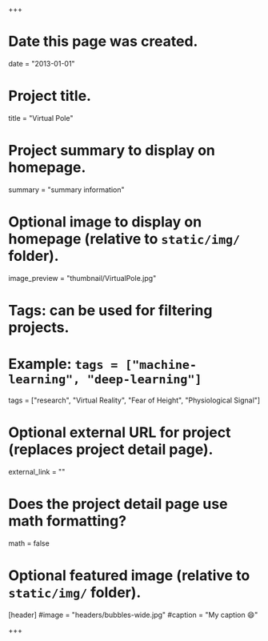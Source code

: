 +++
# Date this page was created.
date = "2013-01-01"

# Project title.
title = "Virtual Pole"

# Project summary to display on homepage.
summary = "summary information"

# Optional image to display on homepage (relative to `static/img/` folder).
image_preview = "thumbnail/VirtualPole.jpg"

# Tags: can be used for filtering projects.
# Example: `tags = ["machine-learning", "deep-learning"]`
tags = ["research", "Virtual Reality", "Fear of Height", "Physiological Signal"]

# Optional external URL for project (replaces project detail page).
external_link = ""

# Does the project detail page use math formatting?
math = false

# Optional featured image (relative to `static/img/` folder).
[header]
#image = "headers/bubbles-wide.jpg"
#caption = "My caption :smile:"

+++
